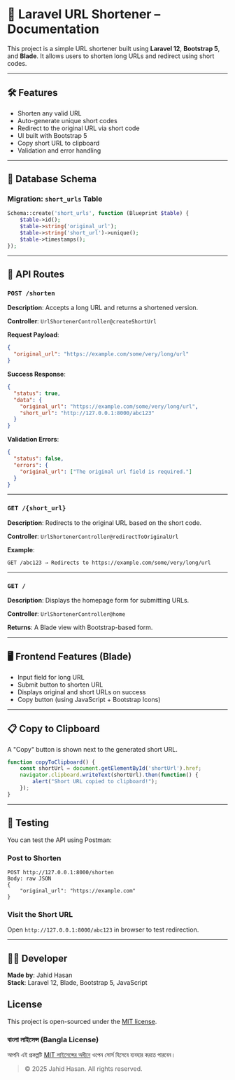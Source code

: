 # 📎 Laravel URL Shortener – Documentation

This project is a simple URL shortener built using **Laravel 12**, **Bootstrap 5**, and **Blade**. It allows users to shorten long URLs and redirect using short codes.

---

## 🛠 Features

- Shorten any valid URL
- Auto-generate unique short codes
- Redirect to the original URL via short code
- UI built with Bootstrap 5
- Copy short URL to clipboard
- Validation and error handling

---

## 🧱 Database Schema

### Migration: `short_urls` Table

```php
Schema::create('short_urls', function (Blueprint $table) {
    $table->id();
    $table->string('original_url');
    $table->string('short_url')->unique();
    $table->timestamps();
});
```

---

## 🔗 API Routes

### `POST /shorten`

**Description**: Accepts a long URL and returns a shortened version.

**Controller**: `UrlShortenerController@createShortUrl`

**Request Payload**:
```json
{
  "original_url": "https://example.com/some/very/long/url"
}
```

**Success Response**:
```json
{
  "status": true,
  "data": {
    "original_url": "https://example.com/some/very/long/url",
    "short_url": "http://127.0.0.1:8000/abc123"
  }
}
```

**Validation Errors**:
```json
{
  "status": false,
  "errors": {
    "original_url": ["The original url field is required."]
  }
}
```

---

### `GET /{short_url}`

**Description**: Redirects to the original URL based on the short code.

**Controller**: `UrlShortenerController@redirectToOriginalUrl`

**Example**:
```
GET /abc123 → Redirects to https://example.com/some/very/long/url
```

---

### `GET /`

**Description**: Displays the homepage form for submitting URLs.

**Controller**: `UrlShortenerController@home`

**Returns**: A Blade view with Bootstrap-based form.

---

## 🖥 Frontend Features (Blade)

- Input field for long URL
- Submit button to shorten URL
- Displays original and short URLs on success
- Copy button (using JavaScript + Bootstrap Icons)

---

## 📋 Copy to Clipboard

A "Copy" button is shown next to the generated short URL.

```js
function copyToClipboard() {
    const shortUrl = document.getElementById('shortUrl').href;
    navigator.clipboard.writeText(shortUrl).then(function() {
        alert("Short URL copied to clipboard!");
    });
}
```

---

## 🧪 Testing

You can test the API using Postman:

### Post to Shorten
```
POST http://127.0.0.1:8000/shorten
Body: raw JSON
{
    "original_url": "https://example.com"
}
```

### Visit the Short URL
Open `http://127.0.0.1:8000/abc123` in browser to test redirection.

---

## 🧑‍💻 Developer

**Made by**: Jahid Hasan  
**Stack**: Laravel 12, Blade, Bootstrap 5, JavaScript

## License

This project is open-sourced under the [MIT license](LICENSE).

### বাংলা লাইসেন্স (Bangla License)

আপনি এই প্রকল্পটি [MIT লাইসেন্সের অধীনে](LICENSE_BN.txt) ওপেন সোর্স হিসেবে ব্যবহার করতে পারবেন।

> © 2025 Jahid Hasan. All rights reserved.
